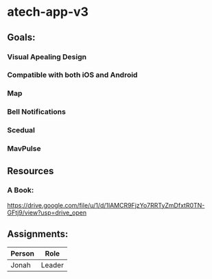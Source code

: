 # atech-app-v3
## Goals:
### Visual Apealing Design
### Compatible with both iOS and Android
### Map
### Bell Notifications
### Scedual
### MavPulse

## Resources
### A Book:
  https://drive.google.com/file/u/1/d/1lAMCR9FjzYo7RRTyZmDfxtR0TN-GFtj9/view?usp=drive_open

## Assignments:
Person | Role
------------ | -------------
Jonah | Leader
